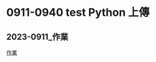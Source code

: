# 0911-0940 test Python 上傳
 ## 2023-0911_作業
 [作業](https://github.com/Sf-Git-2023/0911-Python_lesson)